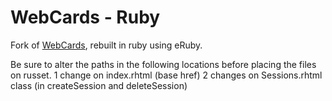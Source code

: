 # WebCards - Ruby

Fork of [WebCards](https://github.com/briancmcfarlane/WebCards), rebuilt in ruby using eRuby.

Be sure to alter the paths in the following locations before placing the files on russet.
1 change on index.rhtml (base href)
2 changes on Sessions.rhtml class (in createSession and deleteSession)